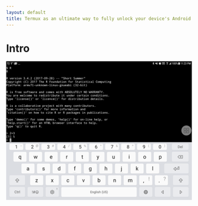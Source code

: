 ```yaml
---
layout: default
title: Termux as an ultimate way to fully unlock your device's Android OS potential
---
```



# Intro

![screenshot](https://github.com/starlinq/Termux/blob/master/images/Screenshot_20171123-232304.png)

